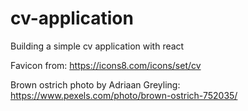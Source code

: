 # cv-application

Building a simple cv application with react

Favicon from: https://icons8.com/icons/set/cv

Brown ostrich photo by Adriaan Greyling: https://www.pexels.com/photo/brown-ostrich-752035/
